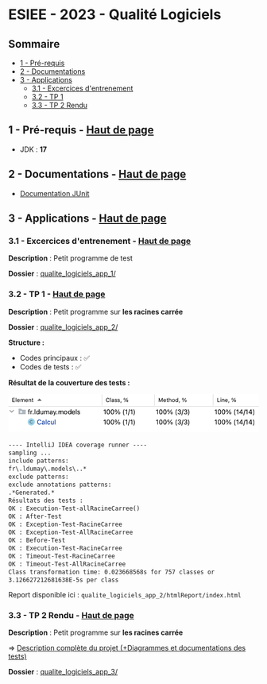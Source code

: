 # ESIEE - 2023 - Qualité Logiciels <a name="top"></a>

## Sommaire

- [1 - Pré-requis](#1)
- [2 - Documentations](#2)
- [3 - Applications](#3)
	- [3.1 - Excercices d'entrenement](#3_1)
	- [3.2 - TP 1](#3_2)
	- [3.3 - TP 2 Rendu](#3_3)

## 1 - Pré-requis - [Haut de page](#top) <a name="1"></a>

- JDK : **17**

## 2 - Documentations - [Haut de page](#top) <a name="2"></a>

- [Documentation JUnit](Doc_JUnit.md)

## 3 - Applications - [Haut de page](#top) <a name="3"></a>

### 3.1 - Excercices d'entrenement - [Haut de page](#top) <a name="3_1"></a>

**Description** : Petit programme de test

**Dossier** : [qualite_logiciels_app_1/](/qualite_logiciels_app_1/)

### 3.2 - TP 1  - [Haut de page](#top) <a name="3_2"></a>

**Description** : Petit programme sur **les racines carrée**

**Dossier** : [qualite_logiciels_app_2/](/qualite_logiciels_app_2/)

**Structure :**

- Codes principaux : ✅
- Codes de tests : ✅

**Résultat de la couverture des tests :**

![img](_img/coverage_tp1.png)

```
---- IntelliJ IDEA coverage runner ---- 
sampling ...
include patterns:
fr\.ldumay\.models\..*
exclude patterns:
exclude annotations patterns:
.*Generated.*
Résultats des tests :
OK : Execution-Test-allRacineCarree()
OK : After-Test
OK : Exception-Test-RacineCarree
OK : Exception-Test-AllRacineCarree
OK : Before-Test
OK : Execution-Test-RacineCarree
OK : Timeout-Test-RacineCarree
OK : Timeout-Test-AllRacineCarree
Class transformation time: 0.023668568s for 757 classes or 3.126627212681638E-5s per class
```

Report disponible ici : `qualite_logiciels_app_2/htmlReport/index.html`

### 3.3 - TP 2 Rendu - [Haut de page](#top) <a name="3_3"></a>

**Description** : Petit programme sur **les racines carrée**

=> [Description complète du projet (+Diagrammes et documentations des tests)](README_TP_RENDU.md)

**Dossier** : [qualite_logiciels_app_3/](/qualite_logiciels_app_3/)
